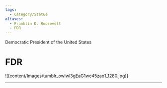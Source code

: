 ```yaml
---
tags:
  - Category/Statue
aliases:
  - Franklin D. Roosevelt
  - FDR
---
```

Democratic President of the United States 

# FDR

![[content/Images/tumblr_owlwl3gEaG1wc45zao1_1280.jpg]]

---